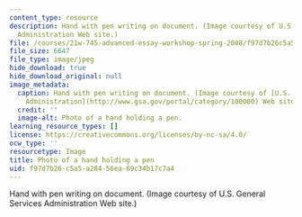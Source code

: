 ```yaml
---
content_type: resource
description: Hand with pen writing on document. (Image courtesy of U.S. General Services
  Administration Web site.)
file: /courses/21w-745-advanced-essay-workshop-spring-2008/f97d7b26c5a5a28456ea69c34b17c7a4_21w-745s08-th.jpg
file_size: 6647
file_type: image/jpeg
hide_download: true
hide_download_original: null
image_metadata:
  caption: Hand with pen writing on document. (Image courtesy of [U.S. General Services
    Administration](http://www.gsa.gov/portal/category/100000) Web site.)
  credit: ''
  image-alt: Photo of a hand holding a pen.
learning_resource_types: []
license: https://creativecommons.org/licenses/by-nc-sa/4.0/
ocw_type: ''
resourcetype: Image
title: Photo of a hand holding a pen
uid: f97d7b26-c5a5-a284-56ea-69c34b17c7a4
---
```

Hand with pen writing on document. (Image courtesy of U.S. General Services Administration Web site.)